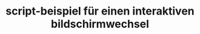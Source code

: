 ---
layout: article
title: script-beispiel für einen interaktiven bildschirmwechsel
description: 
  - In dieser Vorlage zeigen wir Ihnen, wie Sie mit Hilfe von Buttons zwischen mehreren Bildschirmen hin und her wechseln können.
lang: de
weight: 50
isDraft: false
ref: Script_Screen_Changer
category:
  - Script
  - Scripting
image: Script_Screen_Changer_EN.png
download: Script_Screen_Changer_EN.pbmx
overview_description:
overview_benefits:
overview_data_sources:
---